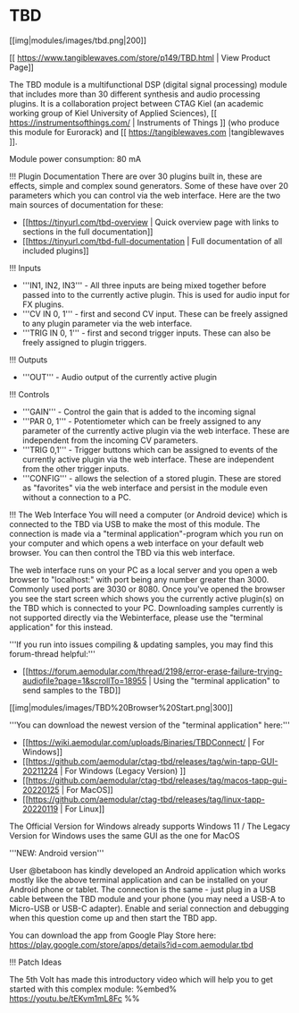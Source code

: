 # TBD
[[img|modules/images/tbd.png|200]]

[[ https://www.tangiblewaves.com/store/p149/TBD.html | View Product Page]]

The TBD module is a multifunctional DSP (digital signal processing) module that includes more than 30 different synthesis and audio processing plugins. It is a collaboration project between CTAG Kiel (an academic working group of Kiel University of Applied Sciences), [[ https://instrumentsofthings.com/ | Instruments of Things ]] (who produce this module for Eurorack) and [[ https://tangiblewaves.com  |tangiblewaves ]].

Module power consumption: 80 mA

!!! Plugin Documentation
There are over 30 plugins built in, these are effects, simple and complex sound generators. Some of these have over 20 parameters which you can control via the web interface. Here are the two main sources of documentation for these:
* [[https://tinyurl.com/tbd-overview | Quick overview page with links to sections in the full documentation]]
* [[https://tinyurl.com/tbd-full-documentation | Full documentation of all included plugins]]

!!! Inputs
* '''IN1, IN2, IN3''' - All three inputs are being mixed together before passed into to the currently active plugin. This is used for audio input for FX plugins.
* '''CV IN 0, 1''' - first and second CV input. These can be freely assigned to any plugin parameter via the web interface.
* '''TRIG IN 0, 1''' - first and second trigger inputs. These can also be freely assigned to plugin triggers.

!!! Outputs
* '''OUT''' - Audio output of the currently active plugin

!!! Controls
* '''GAIN''' - Control the gain that is added to the incoming signal
* '''PAR 0, 1''' - Potentiometer which can be freely assigned to any parameter of the currently active plugin via the web interface. These are independent from the incoming CV parameters.
* '''TRIG 0,1''' - Trigger buttons which can be assigned to events of the currently active plugin via the web interface. These are independent from the other trigger inputs.
* '''CONFIG''' - allows the selection of a stored plugin. These are stored as "favorites" via the web interface and persist in the module even without a connection to a PC.

!!! The Web Interface
You will need a computer (or Android device) which is connected to the TBD via USB to make the most of this module. The connection is made via a "terminal application"-program which you run on your computer and which opens a web interface on your default web browser. You can then control the TBD via this web interface.

The web interface runs on your PC as a local server and you open a web browser to "localhost:<port>" with port being any number greater than 3000. Commonly used ports are 3030 or 8080. Once you've opened the browser you see the start screen which shows you the currently active plugin(s) on the TBD which is connected to your PC. Downloading samples currently is not supported directly via the Webinterface, please use the "terminal application" for this instead.

'''If you run into issues compiling & updating samples, you may find this forum-thread helpful:'''

* [[https://forum.aemodular.com/thread/2198/error-erase-failure-trying-audiofile?page=1&scrollTo=18955  | Using the "terminal application" to send samples to the TBD]]

[[img|modules/images/TBD%20Browser%20Start.png|300]]


'''You can download the newest version of the "terminal application" here:'''

* [[https://wiki.aemodular.com/uploads/Binaries/TBDConnect/ | For Windows]]
* [[https://github.com/aemodular/ctag-tbd/releases/tag/win-tapp-GUI-20211224 | For Windows (Legacy Version) ]]
* [[https://github.com/aemodular/ctag-tbd/releases/tag/macos-tapp-gui-20220125 | For MacOS]]
* [[https://github.com/aemodular/ctag-tbd/releases/tag/linux-tapp-20220119 | For Linux]]

The Official Version for Windows already supports Windows 11 / The Legacy Version for Windows uses the same GUI as the one for MacOS

'''NEW: Android version'''

User @betaboon has kindly developed an Android application which works mostly like the above terminal application and can be installed on your Android phone or tablet. The connection is the same - just plug in a USB cable between the TBD module and your phone (you may need a USB-A to Micro-USB or USB-C adapter). Enable and serial connection and debugging when this question come up and then start the TBD app. 

You can download the app from Google Play Store here: https://play.google.com/store/apps/details?id=com.aemodular.tbd

!!! Patch Ideas

The 5th Volt has made this introductory video which will help you to get started with this complex module:
%embed% https://youtu.be/tEKvm1mL8Fc %%

